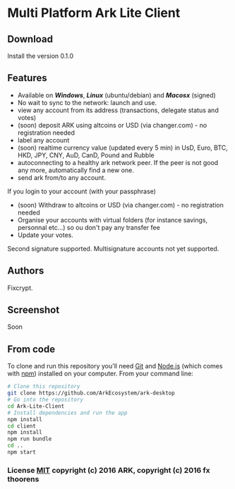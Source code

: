 # Multi Platform Ark Lite Client

## Download
Install the version 0.1.0

## Features
* Available on ***Windows***, ***Linux*** (ubuntu/debian) and ***Macosx*** (signed)
* No wait to sync to the network: launch and use.
* view any account from its address (transactions, delegate status and votes)
* (soon) deposit ARK using altcoins or USD (via changer.com) - no registration needed
* label any account
* (soon) realtime currency value (updated every 5 min) in UsD, Euro, BTC, HKD, JPY, CNY, AuD, CanD, Pound and Rubble
* autoconnecting to a healthy ark network peer. If the peer is not good any more, automatically find a new one.
* send ark from/to any account.

If you login to your account (with your passphrase)
* (soon) Withdraw to altcoins or USD (via changer.com) - no registration needed
* Organise your accounts with virtual folders (for instance savings, personnal etc...) so ou don't pay any transfer fee
* Update your votes.

Second signature supported. Multisignature accounts not yet supported.

## Authors
Fixcrypt.

## Screenshot
Soon

## From code

To clone and run this repository you'll need [Git](https://git-scm.com) and [Node.js](https://nodejs.org/en/download/) (which comes with [npm](http://npmjs.com)) installed on your computer. From your command line:

```bash
# Clone this repository
git clone https://github.com/ArkEcosystem/ark-desktop
# Go into the repository
cd Ark-Lite-Client
# Install dependencies and run the app
npm install
cd client
npm install
npm run bundle
cd ..
npm start
```

### License [MIT](LICENSE.md) copyright (c) 2016 ARK, copyright (c) 2016 fx thoorens
